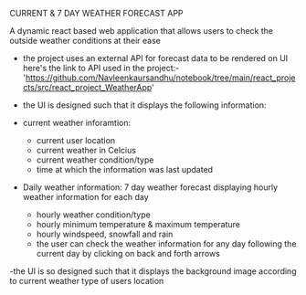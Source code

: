 CURRENT & 7 DAY WEATHER FORECAST APP

A dynamic react based web application that allows users to check the outside weather conditions at their ease

- the project uses an external API for forecast data to be rendered on UI
  here's the link to API used in the project:-
  'https://github.com/Navleenkaursandhu/notebook/tree/main/react_projects/src/react_project_WeatherApp'
- the UI is designed such that it displays the following information:
 - current weather inforamtion:
   - current user location
   - current weather in Celcius
   - current weather condition/type
   - time at which the information was last updated

 - Daily weather information: 7 day weather forecast displaying hourly weather information for each day
   - hourly weather condition/type
   - hourly minimum temperature & maximum temperature
   - hourly windspeed, snowfall and rain
   - the user can check the weather information for any day following the current day by clicking on back and forth arrows

-the UI is so designed such that it displays the background image according to current weather type of users location
